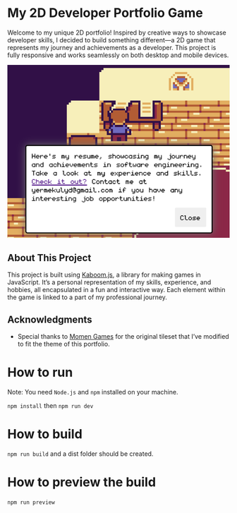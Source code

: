 # My 2D Developer Portfolio Game

Welcome to my unique 2D portfolio! Inspired by creative ways to showcase developer skills, I decided to build something different—a 2D game that represents my journey and achievements as a developer. This project is fully responsive and works seamlessly on both desktop and mobile devices.

![A screenshot of the project](./public/my-portfolio-thumbnail.png)

## About This Project
This project is built using [Kaboom.js](https://kaboomjs.com/), a library for making games in JavaScript. It’s a personal representation of my skills, experience, and hobbies, all encapsulated in a fun and interactive way. Each element within the game is linked to a part of my professional journey.

## Acknowledgments
- Special thanks to [Momen Games](https://momen-games.itch.io/happy-la-v2-ts) for the original tileset that I’ve modified to fit the theme of this portfolio.

# How to run

Note: You need `Node.js` and `npm` installed on your machine.

`npm install` then `npm run dev`

# How to build

`npm run build` and a dist folder should be created.

# How to preview the build

`npm run preview`
